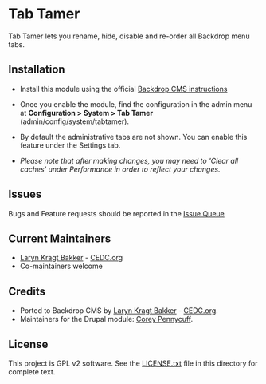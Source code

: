 # Tab Tamer

Tab Tamer lets you rename, hide, disable and re-order all Backdrop menu tabs.

## Installation

 - Install this module using the official
  [Backdrop CMS instructions](https://backdropcms.org/guide/modules)

 - Once you enable the module, find the configuration in the admin menu at
   **Configuration > System > Tab Tamer** (admin/config/system/tabtamer).

 - By default the administrative tabs are not shown. You can enable this
   feature under the Settings tab. 

 - *Please note that after making changes, you may need to 'Clear all caches' 
   under Performance in order to reflect your changes.*

## Issues

Bugs and Feature requests should be reported in the
[Issue Queue](https://github.com/backdrop-contrib/tabtamer/issues)

## Current Maintainers

 - [Laryn Kragt Bakker](https://github.com/laryn) - [CEDC.org](https://cedc.org)
 - Co-maintainers welcome

## Credits

- Ported to Backdrop CMS by [Laryn Kragt Bakker](https://github.com/laryn) - [CEDC.org](https://cedc.org).
- Maintainers for the Drupal module: [Corey Pennycuff](https://www.drupal.org/u/coreyp_1).

## License

This project is GPL v2 software. See the [LICENSE.txt](https://github.com/backdrop-contrib/tabtamer/blob/1.x-1.x/LICENSE.txt)
file in this directory for complete text.

